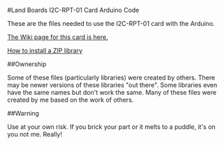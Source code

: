 #Land Boards I2C-RPT-01 Card Arduino Code

These are the files needed to use the I2C-RPT-01 card with the Arduino.

[The Wiki page for this card is here.](http://land-boards.com/blwiki/index.php?title=I2C-RPT)

[How to install a ZIP library](https://www.arduino.cc/en/Guide/Libraries#toc4)

##Ownership

Some of these files (particularly libraries) were created by others. There may be newer versions of these libraries "out there". Some libraries even have the same names but don't work the same. Many of these files were created by me based on the work of others.

##Warning

Use at your own risk. If you brick your part or it melts to a puddle, it's on you not me. Really!

